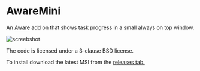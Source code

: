 # AwareMini
An [Aware](http://www.Aware.am) add on that shows task progress in a small always on top window.

![screebshot](https://cloud.githubusercontent.com/assets/6430983/7326409/1aca6da8-ea93-11e4-83e8-3d5667ada85a.png)

The code is licensed under a 3-clause BSD license.

To install download the latest MSI from the [releases tab.](https://github.com/BucklingSprings/AwareMini/releases)
